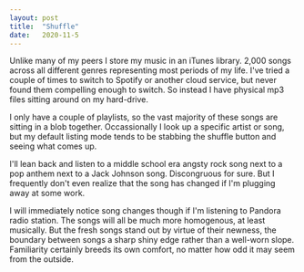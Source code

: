 ```yaml
---
layout: post
title:  "Shuffle"
date:   2020-11-5
---
```

Unlike many of my peers I store my music in an iTunes library. 2,000 songs across all different genres representing most periods of my life. I've tried a couple of times to switch to Spotify or another cloud service, but never found them compelling enough to switch. So instead I have physical mp3 files sitting around on my hard-drive.

I only have a couple of playlists, so the vast majority of these songs are sitting in a blob together. Occassionally I look up a specific artist or song, but my default listing mode tends to be stabbing the shuffle button and seeing what comes up. 

I'll lean back and listen to a middle school era angsty rock song next to a pop anthem next to a Jack Johnson song. Discongruous for sure. But I frequently don't even realize that the song has changed if I'm plugging away at some work. 

I will immediately notice song changes though if I'm listening to Pandora radio station. The songs will all be much more homogenous, at least musically. But the fresh songs stand out by virtue of their newness, the boundary between songs a sharp shiny edge rather than a well-worn slope. Familiarity certainly breeds its own comfort, no matter how odd it may seem from the outside. 